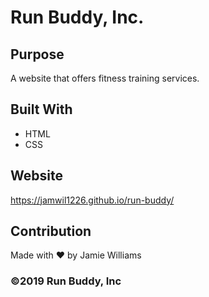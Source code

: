 # Run Buddy, Inc.

## Purpose
A website that offers fitness training services.

## Built With
* HTML
* CSS

## Website
https://jamwil1226.github.io/run-buddy/

## Contribution
Made with ❤️ by Jamie Williams

### ©️2019 Run Buddy, Inc
